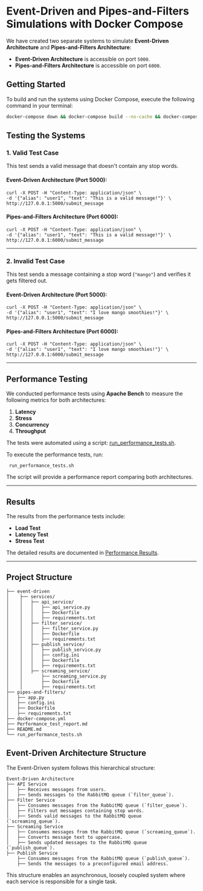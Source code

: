 
# Event-Driven and Pipes-and-Filters Simulations with Docker Compose

We have created two separate systems to simulate **Event-Driven Architecture** and **Pipes-and-Filters Architecture**:

- **Event-Driven Architecture** is accessible on port `5000`.  
- **Pipes-and-Filters Architecture** is accessible on port `6000`.

## Getting Started

To build and run the systems using Docker Compose, execute the following command in your terminal:

```bash
docker-compose down && docker-compose build --no-cache && docker-compose up
```

## Testing the Systems

### 1. Valid Test Case

This test sends a valid message that doesn't contain any stop words.

#### Event-Driven Architecture (Port 5000):

```
curl -X POST -H "Content-Type: application/json" \
-d '{"alias": "user1", "text": "This is a valid message!"}' \
http://127.0.0.1:5000/submit_message
```

#### Pipes-and-Filters Architecture (Port 6000):

```
curl -X POST -H "Content-Type: application/json" \
-d '{"alias": "user1", "text": "This is a valid message!"}' \
http://127.0.0.1:6000/submit_message
```

---

### 2. Invalid Test Case

This test sends a message containing a stop word (`"mango"`) and verifies it gets filtered out.

#### Event-Driven Architecture (Port 5000):

```
curl -X POST -H "Content-Type: application/json" \
-d '{"alias": "user1", "text": "I love mango smoothies!"}' \
http://127.0.0.1:5000/submit_message
```

#### Pipes-and-Filters Architecture (Port 6000):

```
curl -X POST -H "Content-Type: application/json" \
-d '{"alias": "user1", "text": "I love mango smoothies!"}' \
http://127.0.0.1:6000/submit_message
```

---

## Performance Testing

We conducted performance tests using **Apache Bench** to measure the following metrics for both architectures:

1. **Latency**  
2. **Stress**  
3. **Concurrency**  
4. **Throughput**  

The tests were automated using a script: [run_performance_tests.sh](run_performance_tests.sh).

To execute the performance tests, run:

```
 run_performance_tests.sh
```

The script will provide a  performance report comparing both architectures.

---

## Results

The results from the performance tests include:

- **Load Test**
- **Latency Test**
- **Stress Test**


The detailed results are documented in [Performance Results](Performance_test_report).

---

## Project Structure
```
├── event-driven 
│    ├── services/
│    │   ├── api_service/
│    │   │   ├── api_service.py
│    │   │   ├── Dockerfile
│    │   │   ├── requirements.txt
│    │   ├── filter_service/
│    │   │   ├── filter_service.py
│    │   │   ├── Dockerfile
│    │   │   ├── requirements.txt
│    │   ├── publish_service/
│    │   │   ├── publish_service.py
│    │   │   ├── config.ini
│    │   │   ├── Dockerfile
│    │   │   ├── requirements.txt
│    │   ├── screaming_service/
│    │       ├── screaming_service.py
│    │       ├── Dockerfile
│    │       ├── requirements.txt
├── pipes-and-filters/
│   ├── app.py
│   ├── config.ini
│   ├── Dockerfile
│   ├── requirements.txt
├── docker-compose.yml
├── Performance_test_report.md
├── README.md
└── run_performance_tests.sh
```

## Event-Driven Architecture Structure

The Event-Driven system follows this hierarchical structure:

```
Event-Driven Architecture
├── API Service
│   ├── Receives messages from users.
│   ├── Sends messages to the RabbitMQ queue (`filter_queue`).
├── Filter Service
│   ├── Consumes messages from the RabbitMQ queue (`filter_queue`).
│   ├── Filters out messages containing stop words.
│   ├── Sends valid messages to the RabbitMQ queue (`screaming_queue`).
├── Screaming Service
│   ├── Consumes messages from the RabbitMQ queue (`screaming_queue`).
│   ├── Converts message text to uppercase.
│   ├── Sends updated messages to the RabbitMQ queue (`publish_queue`).
├── Publish Service
    ├── Consumes messages from the RabbitMQ queue (`publish_queue`).
    ├── Sends the messages to a preconfigured email address.
```

This structure enables an asynchronous, loosely coupled system where each service is responsible for a single task.
